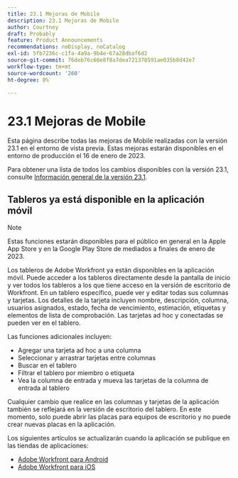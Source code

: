 ```yaml
---
title: 23.1 Mejoras de Mobile
description: 23.1 Mejoras de Mobile
author: Courtney
draft: Probably
feature: Product Announcements
recommendations: noDisplay, noCatalog
exl-id: 5fb7236c-c1fa-4a9a-9b4e-67a28dbaf6d2
source-git-commit: 76deb76c66e8f8a7dea721378591ae035b8d42e7
workflow-type: tm+mt
source-wordcount: '260'
ht-degree: 0%

---
```


# 23.1 Mejoras de Mobile

Esta página describe todas las mejoras de Mobile realizadas con la versión 23.1 en el entorno de vista previa. Estas mejoras estarán disponibles en el entorno de producción el 16 de enero de 2023.

Para obtener una lista de todos los cambios disponibles con la versión 23.1, consulte [Información general de la versión 23.1](/help/quicksilver/product-announcements/product-releases/23.1-release-activity/23-1-release-overview.md).

## Tableros ya está disponible en la aplicación móvil

>[!NOTE]
>
>Estas funciones estarán disponibles para el público en general en la Apple App Store y en la Google Play Store de mediados a finales de enero de 2023.

Los tableros de Adobe Workfront ya están disponibles en la aplicación móvil. Puede acceder a los tableros directamente desde la pantalla de inicio y ver todos los tableros a los que tiene acceso en la versión de escritorio de Workfront. En un tablero específico, puede ver y editar todas sus columnas y tarjetas. Los detalles de la tarjeta incluyen nombre, descripción, columna, usuarios asignados, estado, fecha de vencimiento, estimación, etiquetas y elementos de lista de comprobación. Las tarjetas ad hoc y conectadas se pueden ver en el tablero.

Las funciones adicionales incluyen:

* Agregar una tarjeta ad hoc a una columna
* Seleccionar y arrastrar tarjetas entre columnas
* Buscar en el tablero
* Filtrar el tablero por miembro o etiqueta
* Vea la columna de entrada y mueva las tarjetas de la columna de entrada al tablero

Cualquier cambio que realice en las columnas y tarjetas de la aplicación también se reflejará en la versión de escritorio del tablero. En este momento, solo puede abrir las placas para equipos de escritorio y no puede crear nuevas placas en la aplicación.

Los siguientes artículos se actualizarán cuando la aplicación se publique en las tiendas de aplicaciones:

* [Adobe Workfront para Android](/help/quicksilver/workfront-basics/mobile-apps/using-the-workfront-mobile-app/workfront-for-android.md)
* [Adobe Workfront para iOS](/help/quicksilver/workfront-basics/mobile-apps/using-the-workfront-mobile-app/workfront-for-ios.md)
